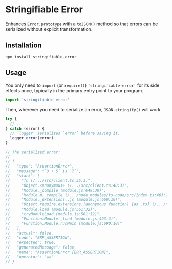 # Stringifiable Error

Enhances `Error.prototype` with a `toJSON()` method so that errors can be
serialized without explicit transformation.

## Installation

```
npm install stringifiable-error
```

## Usage

You only need to `import` (or `require()`) `'stringifiable-error'` for its side
effects once, typically in the primary entry point to your program.

```js
import 'stringifiable-error'
```

Then, wherever you need to serialize an error, `JSON.stringify()` will work.

```js
try {
  // ...
} catch (error) {
  // `logger` serializes `error` before saving it.
  logger.error(error)
}

// The serialized error:
//
// {
//   "type": "AssertionError",
//   "message": "`3 + 5` is `7`",
//   "stack": [
//     "fn (/.../src/client.ts:35:3)",
//     "Object.<anonymous> (/.../src/client.ts:40:3)",
//     "Module._compile (module.js:649:30)",
//     "Module.m._compile (/.../node_modules/ts-node/src/index.ts:403:23)",
//     "Module._extensions..js (module.js:660:10)",
//     "Object.require.extensions.(anonymous function) [as .ts] (/.../node_modules/ts-node/src/index.ts:406:12)",
//     "Module.load (module.js:561:32)",
//     "tryModuleLoad (module.js:501:12)",
//     "Function.Module._load (module.js:493:3)",
//     "Function.Module.runMain (module.js:690:10)"
//   ],
//   "actual": false,
//   "code": "ERR_ASSERTION",
//   "expected": true,
//   "generatedMessage": false,
//   "name": "AssertionError [ERR_ASSERTION]",
//   "operator": "=="
// }

```
